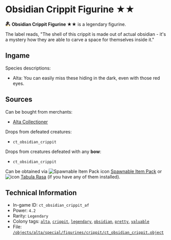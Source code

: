 # Obsidian Crippit Figurine ★★

<img src="https://raw.githubusercontent.com/Ceterai/Enternia/main/objects/alta/special/figurines/crippit/ct_obsidian_crippit.png" alt="Obsidian Crippit Figurine ★★ icon" loading="lazy" width="auto" height="16px"/> **Obsidian Crippit Figurine ★★** is a legendary figurine.

The label reads, "The shell of this crippit is made out of actual obsidian - it's a mystery how they are able to carve a space for themselves inside it."

## Ingame

Species descriptions:

- Alta: You can easily miss these hiding in the dark, even with those red eyes.

## Sources

Can be bought from merchants:

- [Alta Collectioner](https://ceterai.github.io/MyEnternia/Wiki/AltaCollectioner)

Drops from defeated creatures:

- `ct_obsidian_crippit`

Drops from creatures defeated with any **bow**:

- `ct_obsidian_crippit`

Can be obtained via <img src="https://raw.githubusercontent.com/Silverfeelin/Starbound-SpawnableItemPack/master/interface/sip/iconSmall.png" alt="Spawnable Item Pack icon" width="18" height="14"/> [Spawnable Item Pack](https://steamcommunity.com/sharedfiles/filedetails/?id=733665104) or <img src="https://steamuserimages-a.akamaihd.net/ugc/263843960696222713/3EC9A7C005541F7D577EBCB8C5736B4EFC9973D6/" alt="icon" width="8" height="12"/> [Tabula Rasa](https://community.playstarbound.com/resources/the-tabula-rasa.3222/) (if you have any of them installed).

## Technical Information

- In-game ID: `ct_obsidian_crippit_af`
- Power: `4.2`
- Rarity: `Legendary`
- Colony tags: [`alta`](https://ceterai.github.io/MyEnternia/Wiki/Tags/Alta), [`crippit`](https://ceterai.github.io/MyEnternia/Wiki/Tags/Crippit), [`legendary`](https://ceterai.github.io/MyEnternia/Wiki/Tags/Legendary), [`obsidian`](https://ceterai.github.io/MyEnternia/Wiki/Tags/Obsidian), [`pretty`](https://ceterai.github.io/MyEnternia/Wiki/Tags/Pretty), [`valuable`](https://ceterai.github.io/MyEnternia/Wiki/Tags/Valuable)
- File: [`/objects/alta/special/figurines/crippit/ct_obsidian_crippit.object`](https://github.com/Ceterai/Enternia/blob/main/objects/alta/special/figurines/crippit/ct_obsidian_crippit.object)
